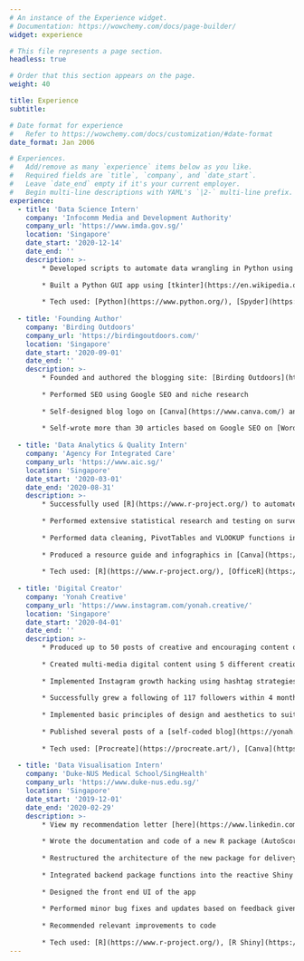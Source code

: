 ```yaml
---
# An instance of the Experience widget.
# Documentation: https://wowchemy.com/docs/page-builder/
widget: experience

# This file represents a page section.
headless: true

# Order that this section appears on the page.
weight: 40

title: Experience
subtitle:

# Date format for experience
#   Refer to https://wowchemy.com/docs/customization/#date-format
date_format: Jan 2006

# Experiences.
#   Add/remove as many `experience` items below as you like.
#   Required fields are `title`, `company`, and `date_start`.
#   Leave `date_end` empty if it's your current employer.
#   Begin multi-line descriptions with YAML's `|2-` multi-line prefix.
experience:
  - title: 'Data Science Intern'
    company: 'Infocomm Media and Development Authority'
    company_url: 'https://www.imda.gov.sg/'
    location: 'Singapore'
    date_start: '2020-12-14'
    date_end: ''
    description: >-
        * Developed scripts to automate data wrangling in Python using Spyder
        
        * Built a Python GUI app using [tkinter](https://en.wikipedia.org/wiki/Tkinter) for easy running of scripts
        
        * Tech used: [Python](https://www.python.org/), [Spyder](https://www.spyder-ide.org/), [Atom](https://atom.io/), [Tkinter](https://en.wikipedia.org/wiki/Tkinter), [Excel](https://en.wikipedia.org/wiki/Microsoft_Excel)
        
  - title: 'Founding Author'
    company: 'Birding Outdoors'
    company_url: 'https://birdingoutdoors.com/'
    location: 'Singapore'
    date_start: '2020-09-01'
    date_end: ''
    description: >-
        * Founded and authored the blogging site: [Birding Outdoors](https://www.birdingoutdoors.com)
        
        * Performed SEO using Google SEO and niche research
        
        * Self-designed blog logo on [Canva](https://www.canva.com/) and [Photopea](https://www.photopea.com/)
        
        * Self-wrote more than 30 articles based on Google SEO on [Wordpress](https://wordpress.org/)
        
  - title: 'Data Analytics & Quality Intern'
    company: 'Agency For Integrated Care'
    company_url: 'https://www.aic.sg/'
    location: 'Singapore'
    date_start: '2020-03-01'
    date_end: '2020-08-31'
    description: >-
        * Successfully used [R](https://www.r-project.org/) to automate the creation of 67 Nursing Home Reports with 1000+ graphs which led to a 90% decrease in report generation time
        
        * Performed extensive statistical research and testing on survey data
        
        * Performed data cleaning, PivotTables and VLOOKUP functions in [Excel](https://en.wikipedia.org/wiki/Microsoft_Excel)
        
        * Produced a resource guide and infographics in [Canva](https://www.canva.com/) for nursing homes to follow up on the reports received
        
        * Tech used: [R](https://www.r-project.org/), [OfficeR](https://davidgohel.github.io/officer/), [ggplot2](https://ggplot2.tidyverse.org/), [dplyr](https://dplyr.tidyverse.org/), [Canva](https://www.canva.com/), [Microsoft Excel](https://en.wikipedia.org/wiki/Microsoft_Excel), [Microsoft PowerPoint](https://en.wikipedia.org/wiki/Microsoft_PowerPoint)
        
  - title: 'Digital Creator'
    company: 'Yonah Creative'
    company_url: 'https://www.instagram.com/yonah.creative/'
    location: 'Singapore'
    date_start: '2020-04-01'
    date_end: ''
    description: >-
        * Produced up to 50 posts of creative and encouraging content on [Instagram](https://www.instagram.com/yonah.creative/)
        
        * Created multi-media digital content using 5 different creation platforms
        
        * Implemented Instagram growth hacking using hashtag strategies and appropriate niche targeting
        
        * Successfully grew a following of 117 followers within 4 months
        
        * Implemented basic principles of design and aesthetics to suit the feel of the page
        
        * Published several posts of a [self-coded blog](https://yonah.netlify.app) using [blogdown](https://github.com/rstudio/blogdown) in R
        
        * Tech used: [Procreate](https://procreate.art/), [Canva](https://www.canva.com/), [iMovie](https://en.wikipedia.org/wiki/IMovie), [Adobe Photoshop Sketch, Instagram](https://apps.apple.com/us/app/adobe-photoshop-sketch/id839085644)
        
  - title: 'Data Visualisation Intern'
    company: 'Duke-NUS Medical School/SingHealth'
    company_url: 'https://www.duke-nus.edu.sg/'
    location: 'Singapore'
    date_start: '2019-12-01'
    date_end: '2020-02-29'
    description: >-
        * View my recommendation letter [here](https://www.linkedin.com/in/justinchiacz/detail/treasury/position:1549444656/?entityUrn=urn%3Ali%3Afsd_profileTreasuryMedia%3A(ACoAABhdhBABslPNFcwNMpC8TCZgG3gQLDnlFNc%2C1588551251533)&section=position%3A1549444656&treasuryCount=1)
        
        * Wrote the documentation and code of a new R package (AutoScore) to be used as a clinical prediction tool
        
        * Restructured the architecture of the new package for delivery into a Shiny web app
        
        * Integrated backend package functions into the reactive Shiny app
        
        * Designed the front end UI of the app
        
        * Performed minor bug fixes and updates based on feedback given
        
        * Recommended relevant improvements to code
        
        * Tech used: [R](https://www.r-project.org/), [R Shiny](https://shiny.rstudio.com/), [shinyapps.io](https://www.shinyapps.io/)
---
```

